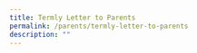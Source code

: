 ```yaml
---
title: Termly Letter to Parents
permalink: /parents/termly-letter-to-parents
description: ""
---
```

